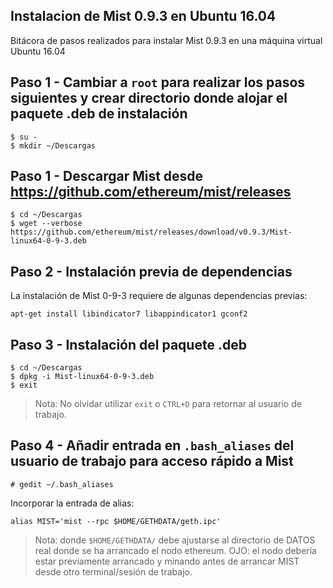 ## Instalacion de Mist 0.9.3 en Ubuntu 16.04
Bitácora de pasos realizados para instalar  Mist 0.9.3 en una máquina virtual Ubuntu 16.04

## Paso 1 - Cambiar a `root` para realizar los pasos siguientes y crear directorio donde alojar el paquete .deb de instalación

```
$ su -
$ mkdir ~/Descargas
```

## Paso 1 - Descargar Mist desde https://github.com/ethereum/mist/releases

```
$ cd ~/Descargas
$ wget --verbose https://github.com/ethereum/mist/releases/download/v0.9.3/Mist-linux64-0-9-3.deb
```

## Paso 2 - Instalación previa de dependencias

La instalación de Mist 0-9-3 requiere de algunas dependencias previas:

```
apt-get install libindicator7 libappindicator1 gconf2
```
## Paso 3 - Instalación del paquete .deb

```
$ cd ~/Descargas
$ dpkg -i Mist-linux64-0-9-3.deb
$ exit
```
>Nota: No olvidar utilizar `exit` o `CTRL+D` para retornar al usuario de trabajo.


## Paso 4 - Añadir entrada en `.bash_aliases` del usuario de trabajo para acceso rápido a Mist

```
# gedit ~/.bash_aliases  
```
Incorporar la entrada de alias:

```
alias MIST='mist --rpc $HOME/GETHDATA/geth.ipc'
``` 

>Nota: donde `$HOME/GETHDATA/` debe ajustarse al directorio de DATOS real donde se ha arrancado el nodo ethereum. OJO: el nodo debería estar previamente arrancado y minando antes de arrancar MIST desde otro terminal/sesión de trabajo.